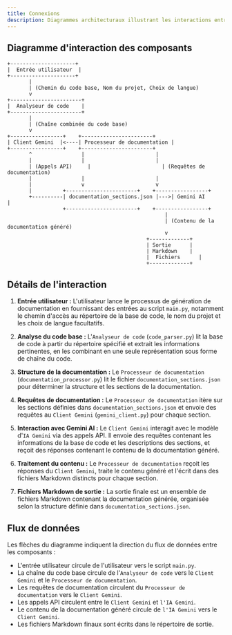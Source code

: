 ```yaml
---
title: Connexions
description: Diagrammes architecturaux illustrant les interactions entre les composants dans Documenti.
---
```


## Diagramme d'interaction des composants

```
+---------------------+
|  Entrée utilisateur  |
+---------------------+
       |
       | (Chemin du code base, Nom du projet, Choix de langue)
       v
+-----------------------+
|  Analyseur de code    |
+-----------------------+
       |
       | (Chaîne combinée du code base)
       v
+-----------------+    +-----------------------+
| Client Gemini  |<----| Processeur de documentation |
+-----------------+    +-----------------------+
       ^                |                       |
       |                |                       |
       | (Appels API)     |                       | (Requêtes de documentation)
       |                |                       |
       |                v                       v
       |          +-----------------------+    +-----------------+
       +----------| documentation_sections.json |--->| Gemini AI      |
                  +-----------------------+    +-----------------+
                                                   |
                                                   | (Contenu de la documentation généré)
                                                   v
                                             +-------------+
                                             | Sortie      |
                                             | Markdown    |
                                             |  Fichiers      |
                                             +-------------+
```

## Détails de l'interaction

1. **Entrée utilisateur :** L'utilisateur lance le processus de génération de documentation en fournissant des entrées au script `main.py`, notamment le chemin d'accès au répertoire de la base de code, le nom du projet et les choix de langue facultatifs.

2. **Analyse du code base :** L'`Analyseur de code` (`code_parser.py`) lit la base de code à partir du répertoire spécifié et extrait les informations pertinentes, en les combinant en une seule représentation sous forme de chaîne du code.

3. **Structure de la documentation :** Le `Processeur de documentation` (`documentation_processor.py`) lit le fichier `documentation_sections.json` pour déterminer la structure et les sections de la documentation.

4. **Requêtes de documentation :** Le `Processeur de documentation` itère sur les sections définies dans `documentation_sections.json` et envoie des requêtes au `Client Gemini` (`gemini_client.py`) pour chaque section.

5. **Interaction avec Gemini AI :** Le `Client Gemini` interagit avec le modèle d'`IA Gemini` via des appels API. Il envoie des requêtes contenant les informations de la base de code et les descriptions des sections, et reçoit des réponses contenant le contenu de la documentation généré.

6. **Traitement du contenu :** Le `Processeur de documentation` reçoit les réponses du `Client Gemini`, traite le contenu généré et l'écrit dans des fichiers Markdown distincts pour chaque section.

7. **Fichiers Markdown de sortie :** La sortie finale est un ensemble de fichiers Markdown contenant la documentation générée, organisée selon la structure définie dans `documentation_sections.json`.

## Flux de données

Les flèches du diagramme indiquent la direction du flux de données entre les composants :

- L'entrée utilisateur circule de l'utilisateur vers le script `main.py`.
- La chaîne du code base circule de l'`Analyseur de code` vers le `Client Gemini` et le `Processeur de documentation`.
- Les requêtes de documentation circulent du `Processeur de documentation` vers le `Client Gemini`.
- Les appels API circulent entre le `Client Gemini` et `l'IA Gemini`.
- Le contenu de la documentation généré circule de `l'IA Gemini` vers le `Client Gemini`.
- Les fichiers Markdown finaux sont écrits dans le répertoire de sortie.






